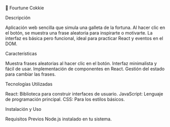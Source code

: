🥠 Fourtune Cokkie

Descripción

Aplicación web sencilla que simula una galleta de la fortuna. Al hacer clic en el botón, se muestra una frase aleatoria para inspirarte o motivarte. La interfaz es básica pero funcional, ideal para practicar React 
y eventos en el DOM.

Características

Muestra frases aleatorias al hacer clic en el botón.
Interfaz minimalista y fácil de usar.
Implementación de componentes en React.
Gestión del estado para cambiar las frases.


Tecnologías Utilizadas

React: Biblioteca para construir interfaces de usuario.
JavaScript: Lenguaje de programación principal.
CSS: Para los estilos básicos.


Instalación y Uso

Requisitos Previos
Node.js instalado en tu sistema.
